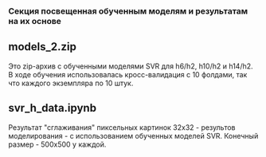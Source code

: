 ### Секция посвещенная обученным моделям и результатам на их основе 

## models_2.zip

Это zip-архив с обученными моделями SVR для h6/h2, h10/h2 и h14/h2. В ходе обучения использовалась кросс-валидация с 10 фолдами, так что каждого экземпляра по 10 штук.

## svr_h_data.ipynb

Результат "сглаживания" пиксельных картинок 32х32 - результов моделирования - с использованием обученных моделей SVR. Конечный размер - 500х500 у каждой.

